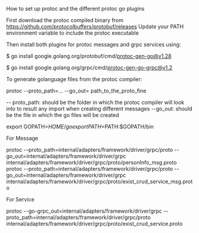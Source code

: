 How to set up protoc and the different protoc go plugins

First download the protoc compiled binary from https://github.com/protocolbuffers/protobuf/releases
Update your PATH environment variable to include the protoc executable


Then install both plugins for protoc messages and grpc services using:

$ go install google.golang.org/protobuf/cmd/protoc-gen-go@v1.28

$ go install google.golang.org/grpc/cmd/protoc-gen-go-grpc@v1.2


To generate golanguage files from the protoc compiler:

protoc --proto_path=... --go_out=  path_to_the_proto_fine

-- proto_path: should be the folder in which the protoc compiler will look into to result any import when creating different messages
--go_out: should be the file in which the go files will be created


export GOPATH=$HOME/go
export PATH=$PATH:$GOPATH/bin

For Message

protoc --proto_path=internal/adapters/framework/driver/grpc/proto --go_out=internal/adapters/framework/driver/grpc internal/adapters/framework/driver/grpc/proto/personInfo_msg.proto
protoc --proto_path=internal/adapters/framework/driver/grpc/proto --go_out=internal/adapters/framework/driver/grpc internal/adapters/framework/driver/grpc/proto/exist_crud_service_msg.proto

For Service

protoc --go-grpc_out=internal/adapters/framework/driver/grpc --proto_path=internal/adapters/framework/driver/grpc/proto internal/adapters/framework/driver/grpc/proto/exist_crud_service.proto
